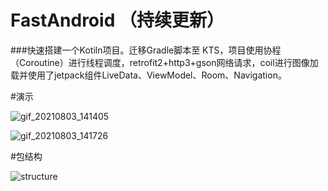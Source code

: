  # FastAndroid （持续更新）

 ###快速搭建一个Kotiln项目。迁移Gradle脚本至 KTS，项目使用协程（Coroutine）进行线程调度，retrofit2+http3+gson网络请求，coil进行图像加载并使用了jetpack组件LiveData、ViewModel、Room、Navigation。

 #演示
 
![gif_20210803_141405](https://github.com/tianhe-github/FastAndroid/blob/master/image/gif_20210803_141405.gif)

![gif_20210803_141726](https://github.com/tianhe-github/FastAndroid/blob/master/image/gif_20210803_141726.gif)


 #包结构
 
![structure](https://github.com/tianhe-github/FastAndroid/blob/master/image/package_structure.png)

